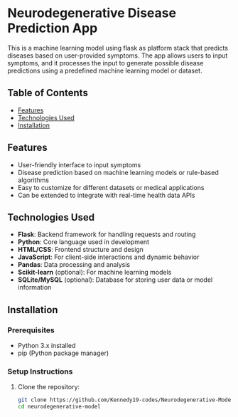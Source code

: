 # Neurodegenerative Disease Prediction App

This is a machine learning model using flask as platform stack that predicts diseases based on user-provided symptoms. The app allows users to input symptoms, and it processes the input to generate possible disease predictions using a predefined machine learning model or dataset.

## Table of Contents
- [Features](#features)
- [Technologies Used](#technologies-used)
- [Installation](#installation)


## Features
- User-friendly interface to input symptoms
- Disease prediction based on machine learning models or rule-based algorithms
- Easy to customize for different datasets or medical applications
- Can be extended to integrate with real-time health data APIs

## Technologies Used
- **Flask**: Backend framework for handling requests and routing
- **Python**: Core language used in development
- **HTML/CSS**: Frontend structure and design
- **JavaScript**: For client-side interactions and dynamic behavior
- **Pandas**: Data processing and analysis
- **Scikit-learn** (optional): For machine learning models
- **SQLite/MySQL** (optional): Database for storing user data or model information

## Installation

### Prerequisites
- Python 3.x installed
- pip (Python package manager)

### Setup Instructions
1. Clone the repository:
   ```bash
   git clone https://github.com/Kennedy19-codes/Neurodegenerative-Model.git
   cd neurodegenerative-model
